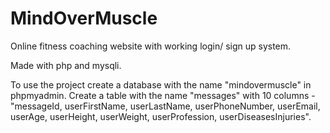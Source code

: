 # MindOverMuscle
Online fitness coaching website with working login/ sign up system.

Made with php and mysqli.

To use the project create a database with the name "mindovermuscle" in phpmyadmin. Create a table with the name "messages" with 10 columns - 
"messageId, userFirstName, userLastName, userPhoneNumber, userEmail, userAge, userHeight, userWeight, userProfession, userDiseasesInjuries".
